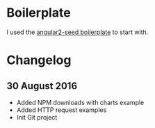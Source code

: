 # Boilerplate
I used the [angular2-seed boilerplate](https://github.com/mgechev/angular2-seed) to start with.

# Changelog
## 30 August 2016
- Added NPM downloads with charts example
- Added HTTP request examples
- Init Git project